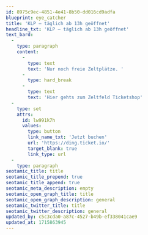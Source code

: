 ```yaml
---
id: 8975c9ec-4851-4e41-8b50-dd016cd9adfa
blueprint: eye_catcher
title: 'KLP – täglich ab 13h geöffnet'
headline_txt: 'KLP – täglich ab 13h geöffnet'
text_bard:
  -
    type: paragraph
    content:
      -
        type: text
        text: 'Nur noch freie Zeltplätze. '
      -
        type: hard_break
      -
        type: text
        text: 'Hier gehts zum Zeltfeld Ticketshop'
  -
    type: set
    attrs:
      id: lw991k7h
      values:
        type: button
        link_name_txt: 'Jetzt buchen'
        url: 'https://ding.ticket.io/'
        target_blank: true
        link_type: url
  -
    type: paragraph
seotamic_title: title
seotamic_title_prepend: true
seotamic_title_append: true
seotamic_meta_description: empty
seotamic_open_graph_title: title
seotamic_open_graph_description: general
seotamic_twitter_title: title
seotamic_twitter_description: general
updated_by: c5c3cda0-a87c-4527-b49b-ef338041cae9
updated_at: 1715863945
---
```

